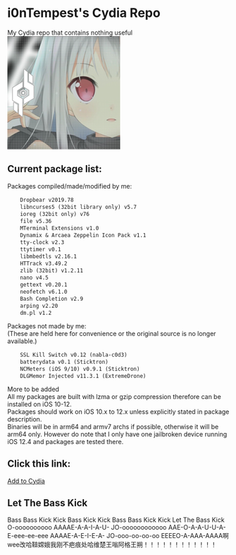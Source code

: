 # i0nTempest's Cydia Repo
My Cydia repo that contains nothing useful<br />
![Repo Icon](./ReadmeIcon.png)
## Current package list:
Packages compiled/made/modified by me:
````
    Dropbear v2019.78
    libncurses5 (32bit library only) v5.7
    ioreg (32bit only) v76
    file v5.36
    MTerminal Extensions v1.0
    Dynamix & Arcaea Zeppelin Icon Pack v1.1
    tty-clock v2.3
    ttytimer v0.1
    libmbedtls v2.16.1
    HTTrack v3.49.2
    zlib (32bit) v1.2.11
    nano v4.5
    gettext v0.20.1
    neofetch v6.1.0
    Bash Completion v2.9
    arping v2.20
    dm.pl v1.2
````
Packages not made by me:<br />
(These are held here for convenience or the original source is no longer available.)
````
    SSL Kill Switch v0.12 (nabla-c0d3)
    batterydata v0.1 (Sticktron)
    NCMeters (iOS 9/10) v0.9.1 (Sticktron)
    DLGMemor Injected v11.3.1 (ExtremeDrone)
````
More to be added<br />
All my packages are built with lzma or gzip compression therefore can be installed on iOS 10-12.<br />
Packages should work on iOS 10.x to 12.x unless explicitly stated in package description.<br />
Binaries will be in arm64 and armv7 archs if possible, otherwise it will be arm64 only.
However do note that I only have one jailbroken device running iOS 12.4 and packages are tested there.
## Click this link:
[Add to Cydia](cydia://url/https://cydia.saurik.com/api/share#?source=https://i0ntempest.github.io/cydia-repo/)
## Let The Bass Kick
Bass Bass Kick Kick Bass Kick Kick Bass Bass Kick Kick Let The Bass Kick O-oooooooooo AAAAE-A-A-I-A-U- JO-oooooooooooo AAE-O-A-A-U-U-A- E-eee-ee-eee AAAAE-A-E-I-E-A- JO-ooo-oo-oo-oo EEEEO-A-AAA-AAAA啊wee改哈鞥嫦娥我刚不疤痕处哈维楚王嗡阿格王朔！！！！！！！！！！！！
